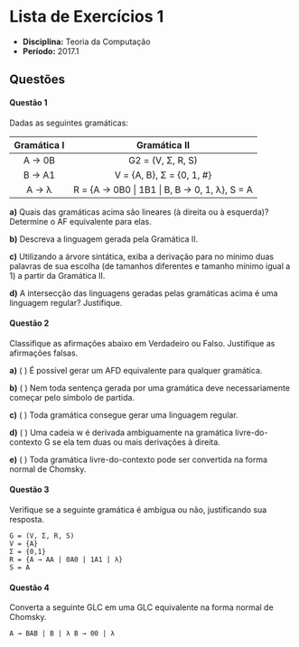 # Lista de Exercícios 1

- **Disciplina:** Teoria da Computação
- **Período:** 2017.1

## Questões

#### Questão 1 

Dadas as seguintes gramáticas:  

| Gramática I | Gramática II |
| :--: | :--: |
| A → 0B| G2 = (V, Σ, R, S) |
| B → A1| V = {A, B},  Σ = {0, 1, #} |
| A → λ| R = {A → 0B0 \| 1B1 \| B, B → 0, 1, λ}, S = A |  

**a)** Quais das gramáticas acima são lineares (à direita ou à esquerda)? Determine o AF equivalente para elas.  

**b)** Descreva a linguagem gerada pela Gramática II.  

**c)** Utilizando a árvore sintática, exiba a derivação para no mínimo duas palavras de sua escolha (de tamanhos diferentes e tamanho mínimo igual a 1) a partir da Gramática II.  

**d)** A intersecção das linguagens geradas pelas gramáticas acima é uma linguagem regular? Justifique.  

#### Questão 2

Classifique as afirmações abaixo em Verdadeiro ou Falso. Justifique as afirmações falsas.  

**a)** ( ) É possível gerar um AFD equivalente para qualquer gramática.  

**b)** ( ) Nem toda sentença gerada por uma gramática deve necessariamente começar pelo símbolo de partida.  

**c)** ( ) Toda gramática consegue gerar uma linguagem regular.  

**d)** ( ) Uma cadeia w é derivada ambiguamente na gramática livre-do-contexto G se ela tem duas ou mais derivações à direita.  

**e)** ( ) Toda gramática livre-do-contexto pode ser convertida na forma normal de Chomsky.

#### Questão 3

Verifique se a seguinte gramática é ambígua ou não, justificando sua resposta.

```
G = (V, Σ, R, S)
V = {A}
Σ = {0,1}
R = {A → AA | 0A0 | 1A1 | λ}
S = A
```

#### Questão 4

Converta a seguinte GLC em uma GLC equivalente na forma normal de Chomsky.  

```
A → BAB | B | λ B → 00 | λ
```

